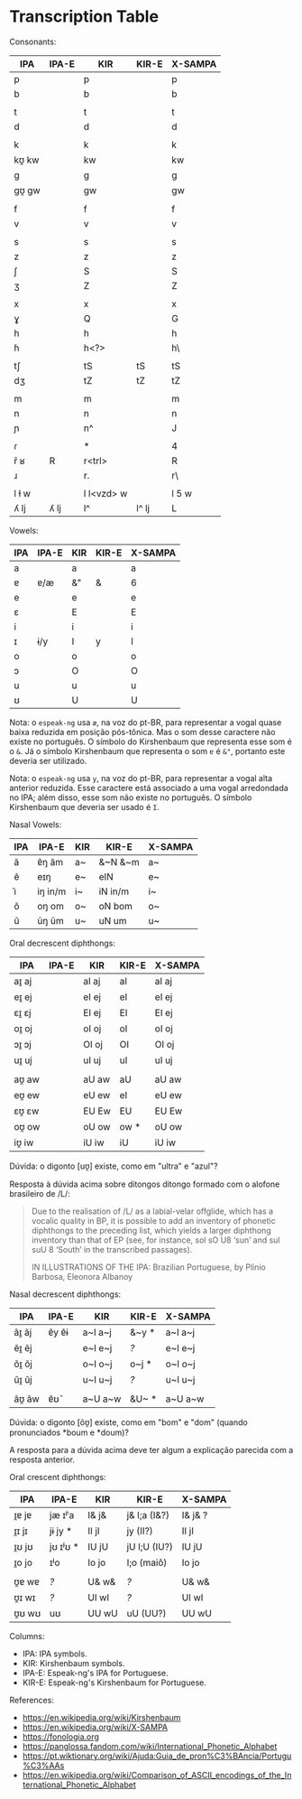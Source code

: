Transcription Table
=====================================

Consonants:

|IPA	|IPA-E	|KIR		|KIR-E		|X-SAMPA|
|---	|---	|---		|---		|---	|
|p	|	|p		|		|p	|
|b	|	|b		|		|b	|
|	|	|		|		|	|
|t	|	|t		|		|t	|
|d	|	|d		|		|d	|
|	|	|		|		|	|
|k	|	|k		|		|k	|
|kʊ̯ kw	|	|kw		|		|kw	|
|g	|	|g		|		|g	|
|gʊ̯ gw	|	|gw		|		|gw	|
|	|	|		|		|	|
|f	|	|f		|		|f	|
|v	|	|v		|		|v	|
|	|	|		|		|	|
|s	|	|s		|		|s	|
|z	|	|z		|		|z	|
|ʃ	|	|S		|		|S	|
|ʒ	|	|Z		|		|Z	|
|	|	|		|		|	|
|x	|	|x		|		|x	|
|ɣ	|	|Q		|		|G	|
|h	|	|h		|		|h	|
|ɦ	|	|h<?>		|		|h\	|
|	|	|		|		|	|
|tʃ	|	|tS		|tS		|tS	|
|dʒ	|	|tZ		|tZ		|tZ	|
|	|	|		|		|	|
|m	|	|m		|		|m	|
|n	|	|n		|		|n	|
|ɲ	|	|n^		|		|J	|
|	|	|		|		|	|
|ɾ	|	|*		|		|4	|
|ř ʁ	|R	|r\<trl\>	|		|R	|
|ɹ	|	|r.		|		|r\	|
|	|	|		|		|	|
|l ɫ w	|	|l l\<vzd\> w	|		|l 5 w	|
|ʎ lj   |ʎ lj   |l^		|l^ lj		|L      |

Vowels:

|IPA	|IPA-E	|KIR		|KIR-E		|X-SAMPA|
|---	|---	|---		|---		|---	|
|a	|	|a		|		|a	|
|ɐ	|ɐ/æ	|&"		|&		|6	|
|e	|	|e		|		|e	|
|ɛ	|	|E		|		|E	|
|i	|	|i		|		|i	|
|ɪ	|ɨ/y	|I		|y		|I	|
|o	|	|o		|		|o	|
|ɔ	|	|O		|		|O	|
|u	|	|u		|		|u	|
|ʊ	|	|U		|		|U	|

Nota: o `espeak-ng` usa `æ`, na voz do pt-BR, para representar a vogal quase baixa reduzida em posição pós-tônica. Mas o som desse caractere não existe no português. O símbolo do Kirshenbaum que representa esse som é o `&`. Já o símbolo Kirshenbaum que representa o som `ɐ` é `&"`, portanto este deveria ser utilizado.

Nota: o `espeak-ng` usa `y`, na voz do pt-BR, para representar a vogal alta anterior reduzida. Esse caractere está associado a uma vogal arredondada no IPA; além disso, esse som não existe no português. O símbolo Kirshenbaum que deveria ser usado é `I`.

Nasal Vowels:

|IPA	|IPA-E	|KIR		|KIR-E		|X-SAMPA|
|---	|---	|---		|---		|---	|
|ã	|ɐ̃ŋ ãm	|a~		|&~N &~m	|a~	|
|ẽ	|eɪŋ	|e~		|eIN		|e~	|
|ı͂	|iŋ in/m|i~		|iN in/m	|i~	|
|õ	|oŋ om	|o~		|oN bom		|o~	|
|u͂	|ũŋ ũm	|u~		|uN um		|u~	|

Oral decrescent diphthongs:

|IPA	|IPA-E	|KIR		|KIR-E		|X-SAMPA|
|---	|---	|---		|---		|---	|
|aɪ̯ aj	|	|aI aj		|aI		|aI aj	|
|eɪ̯ ej	|	|eI ej		|eI		|eI ej	|
|ɛɪ̯ ɛj	|	|EI ej		|EI		|EI ej	|
|oɪ̯ oj	|	|oI oj		|oI		|oI oj	|
|ɔɪ̯ ɔj	|	|OI oj		|OI		|OI oj	|
|uɪ̯ uj	|	|uI uj		|uI		|uI uj	|
|	|	|		|		|	|
|aʊ̯ aw	|	|aU aw		|aU		|aU aw	|
|eʊ̯ ew	|	|eU ew		|eI		|eU ew	|
|ɛʊ̯ ɛw	|	|EU Ew		|EU		|EU Ew	|
|oʊ̯ ow	|	|oU ow		|ow    *	|oU ow	|
|iʊ̯ iw	|	|iU iw		|iU		|iU iw	|

Dúvida: o digonto [uʊ̯] existe, como em "ultra" e "azul"?

Resposta à dúvida acima sobre ditongos ditongo formado com o alofone brasileiro de /L/:

> Due to the realisation of /L/ as a labial-velar offglide, which has a vocalic quality
> in BP, it is possible to add an inventory of phonetic diphthongs to the preceding list, 
> which yields a larger diphthong inventory than that of EP (see, for instance, sol sO U8 
> ‘sun’ and sul suU 8 ‘South’ in the transcribed passages).
> 
> IN ILLUSTRATIONS OF THE IPA: Brazilian Portuguese, by Plínio Barbosa, Eleonora Albanoy
> 

Nasal decrescent diphthongs:

|IPA	|IPA-E	|KIR		|KIR-E		|X-SAMPA|
|---	|---	|---		|---		|---	|
|ãɪ̯ ãj 	|ɐ̃y ɐ̃ɨ	|a~I a~j	|&~y   *	|a~I a~j|
|e͂ɪ̯ e͂j	|	|e~I e~j	|_?_		|e~I e~j|
|o͂ɪ̯ o͂j	|	|o~I o~j	|o~j   *	|o~I o~j|
|u͂ɪ̯ u͂j	|	|u~I u~j	|_?_		|u~I u~j|
|	|	|		|		|	|
|ãʊ̯ ãw	|ɐ̃ʊ̃	|a~U a~w	|&U~   *	|a~U a~w|

Dúvida: o digonto [õʊ̯] existe, como em "bom" e "dom" (quando pronunciados *boum e *doum)?

A resposta para a dúvida acima deve ter algum a explicação parecida com a resposta anterior.

Oral crescent diphthongs:

|IPA	|IPA-E	|KIR		|KIR-E		|X-SAMPA|
|---	|---	|---		|---		|---	|
|ɪ̯ɐ jɐ	|jæ ɪʲˈa	|I& j&		|j& I;a	 (I&?)	|I& j& ?|
|ɪ̯ɪ jɪ	|jɨ jy *|II jI		|jy      (II?)	|II jI	|
|ɪ̯ʊ jʊ	|jʊ ɪʲʊ  *|IU jU		|jU I;U  (IU?)	|IU jU	|
|ɪ̯o jo	|ɪʲo 	|Io jo		|I;o     (maiô)	|Io jo	|
|	|	|		|		|	|
|ʊ̯ɐ wɐ	|_?_	|U& w&		|_?_		|U& w&	|
|ʊ̯ɪ wɪ	|_?_	|UI wI		|_?_		|UI wI	|
|ʊ̯ʊ wʊ	|uʊ	|UU wU		|uU      (UU?)	|UU wU	|

Columns:
* IPA: IPA symbols.
* KIR: Kirshenbaum symbols.
* IPA-E: Espeak-ng's IPA for Portuguese.
* KIR-E: Espeak-ng's Kirshenbaum for Portuguese.

References:
* https://en.wikipedia.org/wiki/Kirshenbaum
* https://en.wikipedia.org/wiki/X-SAMPA
* https://fonologia.org
* https://panglossa.fandom.com/wiki/International_Phonetic_Alphabet
* https://pt.wiktionary.org/wiki/Ajuda:Guia_de_pron%C3%BAncia/Portugu%C3%AAs
* https://en.wikipedia.org/wiki/Comparison_of_ASCII_encodings_of_the_International_Phonetic_Alphabet


